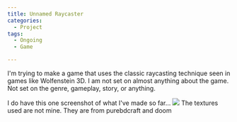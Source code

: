```yaml
---
title: Unnamed Raycaster
categories:
  - Project
tags:
  - Ongoing
  - Game

---
```


I'm trying to make a game that uses the classic raycasting technique seen in games like Wolfenstein 3D.
I am not set on almost anything about the game. Not set on the genre, gameplay, story, or anything.

I do have this one screenshot of what I've made so far...
<img src="/images/projects/raycaster.png">
The textures used are not mine. They are from purebdcraft and doom